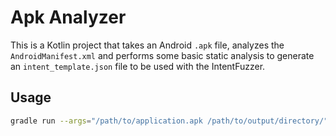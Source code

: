 # Apk Analyzer

This is a Kotlin project that takes an Android `.apk` file, analyzes the
`AndroidManifest.xml` and performs some basic static analysis to generate an
`intent_template.json` file to be used with the IntentFuzzer.

## Usage

```bash
gradle run --args="/path/to/application.apk /path/to/output/directory/"
```
